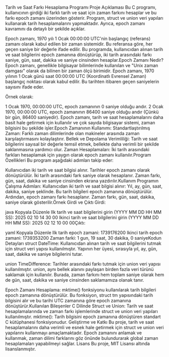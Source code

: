Tarih ve Saat Farkı Hesaplama Programı
Proje Açıklaması
Bu C programı, kullanıcının girdiği iki farklı tarih ve saat için zaman farkını hesaplar ve bu farkı epoch zamanı üzerinden gösterir. Program, struct ve union veri yapıları kullanarak tarih hesaplamalarını yapmaktadır. Ayrıca, epoch zamanı kavramını da detaylı bir şekilde açıklar.

Epoch zamanı, 1970 yılı 1 Ocak 00:00:00 UTC'nin başlangıç (referans) zamanı olarak kabul edilen bir zaman sistemidir. Bu referansa göre, her geçen saniye bir değerle ifade edilir. Bu programda, kullanıcıdan alınan tarih ve saat bilgilerini epoch zamanına dönüştürüp, iki tarih arasındaki farkı saniye, gün, saat, dakika ve saniye cinsinden hesaplar.Epoch Zamanı Nedir?
Epoch zamanı, genellikle bilgisayar bilimlerinde kullanılan ve "Unix zaman damgası" olarak da bilinen bir zaman ölçü birimidir. Epoch zamanı, 1970 yılının 1 Ocak günü saat 00:00:00 UTC (Koordinatlı Evrensel Zaman) başlangıç noktası olarak kabul edilir. Bu tarihten itibaren geçen saniyelerin sayısını ifade eder.

Örnek olarak:

1 Ocak 1970, 00:00:00 UTC, epoch zamanının 0 saniye olduğu andır.
2 Ocak 1970, 00:00:00 UTC, epoch zamanının 86400 saniye olduğu andır (Çünkü bir gün, 86400 saniyedir).
Epoch zamanı, tarih ve saat hesaplamalarını daha basit hale getirmek için kullanılır ve çok sayıda bilgisayar sistemi, zaman bilgisini bu şekilde işler.Epoch Zamanının Kullanımı:
Standartlaştırılmış Zaman: Farklı zaman dilimlerinde olan makineler arasında zaman karşılaştırmasını kolaylaştırır.
Bellek ve Depolama Verimliliği: Tarih ve saat bilgilerini sayısal bir değerle temsil etmek, bellekte daha verimli bir şekilde saklanmasına yardımcı olur.
Zaman Hesaplamaları: İki tarih arasındaki farkları hesaplamak için yaygın olarak epoch zamanı kullanılır.Program Özellikleri
Bu program aşağıdaki adımları takip eder:

Kullanıcıdan iki tarih ve saat bilgisi alınır.
Tarihler epoch zamanı olarak dönüştürülür.
İki tarih arasındaki fark saniye olarak hesaplanır.
Zaman farkı, gün, saat, dakika ve saniye cinsinden ekrana yazdırılır.Kullanım
Programın Çalışma Adımları:
Kullanıcıdan iki tarih ve saat bilgisi alınır:
Yıl, ay, gün, saat, dakika, saniye şeklinde.
Bu tarih bilgileri epoch zamanına dönüştürülür.
Ardından, epoch zamanı farkı hesaplanır.
Zaman farkı, gün, saat, dakika, saniye olarak gösterilir.Örnek Girdi ve Çıktı
Girdi:

java
Kopyala
Düzenle
Ilk tarih ve saat bilgilerini girin (YYYY MM DD HH MM SS): 2025 02 10 14 30 00
Ikinci tarih ve saat bilgilerini girin (YYYY MM DD HH MM SS): 2025 02 12 10 00 00Çıktı:

yaml
Kopyala
Düzenle
Ilk tarih epoch zamani: 1739176200
Ikinci tarih epoch zamani: 1739353200
Zaman farki: 1 gun, 19 saat, 30 dakika, 0 saniyeKodun Detayları
struct DateTime: Kullanıcıdan alınan tarih ve saat bilgilerini tutmak için struct veri yapısı kullanılmıştır. Yapının her üyesi, sırasıyla yıl, ay, gün, saat, dakika ve saniye bilgilerini tutar.

union TimeDifference: Tarihler arasındaki farkı tutmak için union veri yapısı kullanılmıştır. union, aynı bellek alanını paylaşan birden fazla veri türünü saklamak için kullanılır. Burada, zaman farkını hem toplam saniye olarak hem de gün, saat, dakika ve saniye cinsinden saklamamıza olanak tanır.

Epoch Zamanı Hesaplama: mktime() fonksiyonu kullanılarak tarih bilgileri epoch zamanına dönüştürülür. Bu fonksiyon, struct tm yapısındaki tarih bilgisini alır ve bu tarihi UTC zamanına göre epoch zamanına dönüştürür.Kullanılan Bileşenler
C Dilinde Struct ve Union: Tarih ve saat hesaplamalarında ve zaman farkı işlemlerinde struct ve union veri yapıları kullanılmıştır.
mktime(): Tarih bilgisini epoch zamanına dönüştüren standart C kütüphanesi fonksiyonudur.
Geliştirme ve Katkı
Bu proje, tarih ve saat hesaplamalarını daha verimli ve esnek hale getirmek için struct ve union veri yapılarını kullanmayı amaçlamaktadır.
Epoch zamanını anlamak ve kullanmak, zaman dilimi farklarını göz önünde bulundurarak global zaman hesaplamaları yapabilmeyi sağlar.
Lisans
Bu proje, MIT Lisansı altında lisanslanmıştır.
